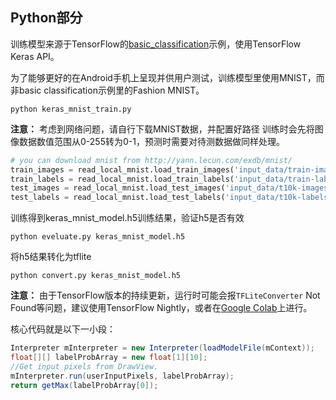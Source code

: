 ## Python部分

训练模型来源于TensorFlow的[basic_classification](https://www.tensorflow.org/tutorials/keras/basic_classification)示例，使用TensorFlow Keras API。

为了能够更好的在Android手机上呈现并供用户测试，训练模型里使用MNIST，而非basic classification示例里的Fashion MNIST。

```shell
python keras_mnist_train.py
```

**注意：** 考虑到网络问题，请自行下载MNIST数据，并配置好路径
训练时会先将图像数据数值范围从0-255转为0-1，预测时需要对待测数据做同样处理。
```python
# you can download mnist from http://yann.lecun.com/exdb/mnist/
train_images = read_local_mnist.load_train_images('input_data/train-images.idx3-ubyte')
train_labels = read_local_mnist.load_train_labels('input_data/train-labels.idx1-ubyte')
test_images = read_local_mnist.load_test_images('input_data/t10k-images.idx3-ubyte')
test_labels = read_local_mnist.load_test_labels('input_data/t10k-labels.idx1-ubyte')
```

训练得到keras_mnist_model.h5训练结果，验证h5是否有效
```shell
python eveluate.py keras_mnist_model.h5
```

将h5结果转化为tflite
```shell
python convert.py keras_mnist_model.h5
```
**注意：** 由于TensorFlow版本的持续更新，运行时可能会报`TFLiteConverter` Not Found等问题，建议使用TensorFlow Nightly，或者在[Google Colab](https://colab.research.google.com/)上进行。

核心代码就是以下一小段：

```java
Interpreter mInterpreter = new Interpreter(loadModelFile(mContext));
float[][] labelProbArray = new float[1][10];
//Get input pixels from DrawView.
mInterpreter.run(userInputPixels, labelProbArray);
return getMax(labelProbArray[0]);
```